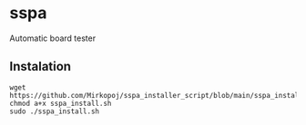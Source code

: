 # sspa

Automatic board tester

## Instalation 

```shell
wget https://github.com/Mirkopoj/sspa_installer_script/blob/main/sspa_install.sh
chmod a+x sspa_install.sh
sudo ./sspa_install.sh
```

